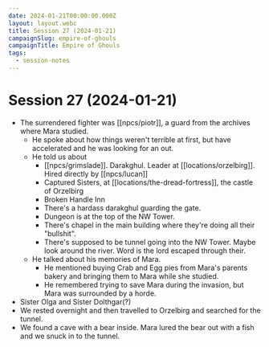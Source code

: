 ```yaml
---
date: 2024-01-21T00:00:00.000Z
layout: layout.webc
title: Session 27 (2024-01-21)
campaignSlug: empire-of-ghouls
campaignTitle: Empire of Ghouls
tags:
  - session-notes
---
```

# Session 27 (2024-01-21)

- The surrendered fighter was [[npcs/piotr]], a guard from the archives where Mara studied.
	- He spoke about how things weren't terrible at first, but have accelerated and he was looking for an out.
	- He told us about
		- [[npcs/grimslade]]. Darakghul. Leader at [[locations/orzelbirg]]. Hired directly by [[npcs/lucan]]
		- Captured Sisters, at [[locations/the-dread-fortress]], the castle of Orzelbirg
		- Broken Handle Inn
		- There's a hardass darakghul guarding the gate.
		- Dungeon is at the top of the NW Tower.
		- There's chapel in the main building where they're doing all their "bullshit".
		- There's supposed to be tunnel going into the NW Tower. Maybe look around the river. Word is the lord escaped through their.
	- He talked about his memories of Mara.
		- He mentioned buying Crab and Egg pies from Mara's parents bakery and bringing them to Mara while she studied.
		- He remembered trying to save Mara during the invasion, but Mara was surrounded by a horde.
- Sister Olga and Sister Dolthgar(?)
- We rested overnight and then travelled to Orzelbirg and searched for the tunnel.
- We found a cave with a bear inside. Mara lured the bear out with a fish and we snuck in to the tunnel.
